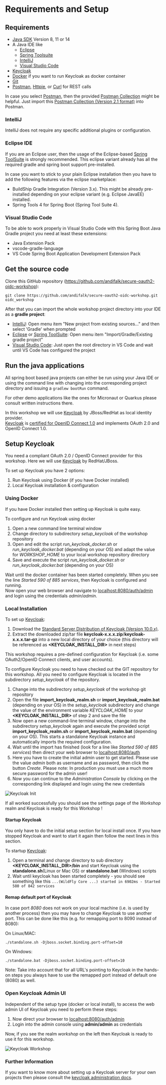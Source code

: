 # Requirements and Setup

## Requirements

* [Java SDK](https://adoptopenjdk.net) Version 8, 11 or 14
* A Java IDE like
  * [Eclipse](https://www.eclipse.org/downloads)
  * [Spring Toolsuite](https://spring.io/tools)
  * [IntelliJ](https://www.jetbrains.com/idea/download)
  * [Visual Studio Code](https://code.visualstudio.com)
* [Keycloak](https://keycloak.org)
* [Docker](https://docs.docker.com/engine/install) if you want to run Keycloak as docker container
* [Git](https://git-scm.com)
* [Postman](https://www.getpostman.com/downloads), [Httpie](https://httpie.org/#installation), or [Curl](https://curl.haxx.se/download.html) for REST calls

In case you select [Postman](https://www.getpostman.com/downloads), then the provided [Postman Collection](oidc_workshop.postman_collection.json) might be helpful.
Just import this [Postman Collection (Version 2.1 format)](oidc_workshop.postman_collection.json) into Postman.

### IntelliJ

IntelliJ does not require any specific additional plugins or configuration.

### Eclipse IDE

If you are an Eclipse user, then the usage of the Eclipse-based [Spring ToolSuite](https://spring.io/tools) is strongly recommended.
This eclipse variant already has all the required gradle and spring boot support pre-installed.

In case you want to stick to your plain Eclipse installation then you have to add the following features via the
eclipse marketplace: 

* BuildShip Gradle Integration (Version 3.x). This might be already pre-installed depending 
on your eclipse variant (e.g. Eclipse JavaEE) installed.
* Spring Tools 4 for Spring Boot (Spring Tool Suite 4).

### Visual Studio Code

To be able to work properly in Visual Studio Code with this Spring Boot Java Gradle project you need at least these extensions:

* Java Extension Pack
* vscode-gradle-language
* VS Code Spring Boot Application Development Extension Pack

## Get the source code
                       
Clone this GitHub repository (https://github.com/andifalk/secure-oauth2-oidc-workshop):

```
git clone https://github.com/andifalk/secure-oauth2-oidc-workshop.git oidc_workshop
```

After that you can import the whole workshop project directory into your IDE as a __gradle project__:

* [IntelliJ](https://www.jetbrains.com/idea): Open menu item "New project from existing sources..." and then select 'Gradle' when prompted
* [Eclipse](https://www.eclipse.org/) or [Spring ToolSuite](https://spring.io/tools): Open menu item "Import/Gradle/Existing gradle project"
* [Visual Studio Code](https://code.visualstudio.com/): Just open the root directory in VS Code and wait until VS Code has configured the project

## Run the java applications

All spring boot based java projects can either be run using your Java IDE or using the command line
with changing into the corresponding project directory and issuing a `gradlew bootRun` command.

For other demo applications like the ones for Micronaut or Quarkus please consult written instructions there. 

In this workshop we will use [Keycloak](https://keycloak.org) by JBoss/RedHat as local identity provider.  
[Keycloak](https://keycloak.org) is [certified for OpenID Connect 1.0](https://openid.net/developers/certified/) and 
implements OAuth 2.0 and OpenID Connect 1.0.

## Setup Keycloak

You need a compliant OAuth 2.0 / OpenID Connect provider for this workshop.
Here we will use [Keycloak](https://keycloak.org) by RedHat/JBoss.

To set up Keycloak you have 2 options:

1. Run Keycloak using Docker (if you have Docker installed)
2. Local Keycloak installation & configuration

### Using Docker

If you have Docker installed then setting up Keycloak is quite easy.

To configure and run Keycloak using docker

1. Open a new command line terminal window
2. Change directory to subdirectory _setup_keycloak_ of the workshop repository
3. Open and edit the script _run_keycloak_docker.sh_ or _run_keycloak_docker.bat_ (depending on your OS) and adapt the value 
for _WORKSHOP_HOME_ to your local workshop repository directory
3. Save and execute the script _run_keycloak_docker.sh_ or _run_keycloak_docker.bat_ (depending on your OS)

Wait until the docker container has been started completely. When you see the line _Started 590 of 885 services_, 
then Keycloak is configured and running.  
Now open your web browser and navigate to [localhost:8080/auth/admin](http://localhost:8080/auth/admin) and login
using the credentials _admin_/_admin_.

### Local Installation

To set up [Keycloak](https://keycloak.org): 

1. Download the [Standard Server Distribution of Keycloak (Version 10.0.x)](https://www.keycloak.org/downloads-archive.html).
2. Extract the downloaded zip/tar file __keycloak-x.x.x.zip__/__keycloak-x.x.x.tar-gz__ into a new local directory of your choice 
(this directory will be referenced as __<KEYCLOAK_INSTALL_DIR>__ in next steps)

This workshop requires a pre-defined configuration for Keycloak (i.e. some OAuth2/OpenID Connect clients, and user accounts).

To configure Keycloak you need to have checked out the GIT repository for this workshop.
All you need to configure Keycloak is located in the subdirectory _setup_keycloak_ of the repository.

1. Change into the subdirectory _setup_keycloak_ of the workshop git repository
2. Open the file __import_keycloak_realm.sh__ or __import_keycloak_realm.bat__ (depending on your OS) in the _setup_keycloak_ subdirectory 
   and change the value of the environment variable _KEYCLOAK_HOME_ to your __<KEYCLOAK_INSTALL_DIR>__ of step 2 and save the file
3. Now open a new command-line terminal window, change into the subdirectory _setup_keycloak_ again and execute the provided script
   __import_keycloak_realm.sh__ or __import_keycloak_realm.bat__ (depending on your OS). 
   This starts a standalone Keycloak instance and automatically imports the required configuration.
4. Wait until the import has finished (look for a line like _Started 590 of 885 services_) then 
   direct your web browser to [localhost:8080/auth](http://localhost:8080/auth/)
5. Here you have to create the initial admin user to get started. Please use the value _admin_ both as username and as password, 
then click the button _Create_. Please note: In production you must use a much more secure password for the admin user!
6. Now you can continue to the _Administration Console_ by clicking on the corresponding link displayed and login using the new credentials

![Keycloak Init](keycloak_initial_admin.png)

If all worked successfully you should see the settings page of the _Workshop_ realm and Keycloak is ready for this Workshop !

#### Startup Keycloak

You only have to do the initial setup section for local install once.
If you have stopped Keycloak and want to start it again then follow the next lines in this section.

To startup [Keycloak](https://keycloak.org):

1. Open a terminal and change directory to sub directory __<KEYCLOAK_INSTALL_DIR>/bin__ and start Keycloak using 
the __standalone.sh__(Linux or Mac OS) or __standalone.bat__ (Windows) scripts
2. Wait until keycloak has been started completely - you should see something like this `...(WildFly Core ...) started in 6902ms - Started 580 of 842 services`

#### Remap default port of Keycloak

In case port _8080_ does not work on your local machine (i.e. is used by another process) then you may have to change Keycloak to use another port.
This can be done like this (e.g. for remapping port to 8090 instead of 8080):

On Linux/MAC:
```
./standalone.sh -Djboss.socket.binding.port-offset=10
```

On Windows:
```
./standalone.bat -Djboss.socket.binding.port-offset=10
```

Note: Take into account that for all URL's pointing to Keycloak in the hands-on steps you always have to use the remapped port
instead of default one (8080) as well. 

### Open Keycloak Admin UI

Independent of the setup type (docker or local install), to access the web admin UI of Keycloak 
you need to perform these steps:

1. Now direct your browser to [localhost:8080/auth/admin](http://localhost:8080/auth/admin/)
2. Login into the admin console using __admin/admin__ as credentials

Now, if you see the realm _workshop_ on the left then Keycloak is ready to use it for this workshop.

![Keycloak Workshop](keycloak_workshop.png)

### Further Information

If you want to know more about setting up a Keycloak server for your own projects 
then please consult the [keycloak administration docs](https://www.keycloak.org/docs/latest/server_admin/index.html).